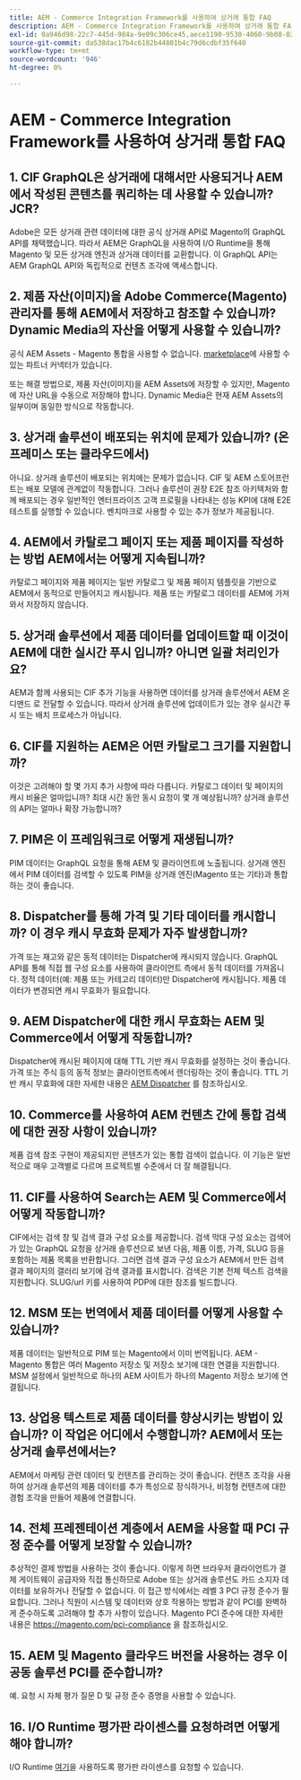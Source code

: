 ```yaml
---
title: AEM - Commerce Integration Framework를 사용하여 상거래 통합 FAQ
description: AEM - Commerce Integration Framework를 사용하여 상거래 통합 FAQ
exl-id: 0a946d98-22c7-445d-984a-9e09c306ce45,aece1190-9530-4060-9b08-022da7068987
source-git-commit: da538dac17b4c6182b44801b4c79d6cdbf35f640
workflow-type: tm+mt
source-wordcount: '946'
ht-degree: 0%

---
```


# AEM - Commerce Integration Framework를 사용하여 상거래 통합 FAQ

## 1. CIF GraphQL은 상거래에 대해서만 사용되거나 AEM에서 작성된 콘텐츠를 쿼리하는 데 사용할 수 있습니까? JCR?

Adobe은 모든 상거래 관련 데이터에 대한 공식 상거래 API로 Magento의 GraphQL API를 채택했습니다. 따라서 AEM은 GraphQL을 사용하여 I/O Runtime을 통해 Magento 및 모든 상거래 엔진과 상거래 데이터를 교환합니다. 이 GraphQL API는 AEM GraphQL API와 독립적으로 컨텐츠 조각에 액세스합니다.

## 2. 제품 자산(이미지)을 Adobe Commerce(Magento) 관리자를 통해 AEM에서 저장하고 참조할 수 있습니까? Dynamic Media의 자산을 어떻게 사용할 수 있습니까?

공식 AEM Assets - Magento 통합을 사용할 수 없습니다. [marketplace](https://marketplace.magento.com/bounteous-dam.html)에 사용할 수 있는 파트너 커넥터가 있습니다.

또는 해결 방법으로, 제품 자산(이미지)을 AEM Assets에 저장할 수 있지만, Magento에 자산 URL을 수동으로 저장해야 합니다. Dynamic Media은 현재 AEM Assets의 일부이며 동일한 방식으로 작동합니다.

## 3. 상거래 솔루션이 배포되는 위치에 문제가 있습니까? (온프레미스 또는 클라우드에서)

아니요. 상거래 솔루션이 배포되는 위치에는 문제가 없습니다. CIF 및 AEM 스토어프런트는 배포 모델에 관계없이 작동합니다. 그러나 솔루션이 권장 E2E 참조 아키텍처와 함께 배포되는 경우 일반적인 엔터프라이즈 고객 프로필을 나타내는 성능 KPI에 대해 E2E 테스트를 실행할 수 있습니다. 벤치마크로 사용할 수 있는 추가 정보가 제공됩니다.

## 4. AEM에서 카탈로그 페이지 또는 제품 페이지를 작성하는 방법 AEM에서는 어떻게 지속됩니까?

카탈로그 페이지와 제품 페이지는 일반 카탈로그 및 제품 페이지 템플릿을 기반으로 AEM에서 동적으로 만들어지고 캐시됩니다. 제품 또는 카탈로그 데이터를 AEM에 가져와서 저장하지 않습니다.

## 5. 상거래 솔루션에서 제품 데이터를 업데이트할 때 이것이 AEM에 대한 실시간 푸시 입니까? 아니면 일괄 처리인가요?

AEM과 함께 사용되는 CIF 추가 기능을 사용하면 데이터를 상거래 솔루션에서 AEM 온디맨드 로 전달할 수 있습니다. 따라서 상거래 솔루션에 업데이트가 있는 경우 실시간 푸시 또는 배치 프로세스가 아닙니다.

## 6. CIF를 지원하는 AEM은 어떤 카탈로그 크기를 지원합니까?

이것은 고려해야 할 몇 가지 추가 사항에 따라 다릅니다. 카탈로그 데이터 및 페이지의 캐시 비율은 얼마입니까? 최대 시간 동안 동시 요청이 몇 개 예상됩니까? 상거래 솔루션의 API는 얼마나 확장 가능합니까?

## 7. PIM은 이 프레임워크로 어떻게 재생됩니까?

PIM 데이터는 GraphQL 요청을 통해 AEM 및 클라이언트에 노출됩니다. 상거래 엔진에서 PIM 데이터를 검색할 수 있도록 PIM을 상거래 엔진(Magento 또는 기타)과 통합하는 것이 좋습니다.

## 8. Dispatcher를 통해 가격 및 기타 데이터를 캐시합니까? 이 경우 캐시 무효화 문제가 자주 발생합니까?

가격 또는 재고와 같은 동적 데이터는 Dispatcher에 캐시되지 않습니다. GraphQL API를 통해 직접 웹 구성 요소를 사용하여 클라이언트 측에서 동적 데이터를 가져옵니다. 정적 데이터(예: 제품 또는 카테고리 데이터)만 Dispatcher에 캐시됩니다. 제품 데이터가 변경되면 캐시 무효화가 필요합니다.

## 9. AEM Dispatcher에 대한 캐시 무효화는 AEM 및 Commerce에서 어떻게 작동합니까?

Dispatcher에 캐시된 페이지에 대해 TTL 기반 캐시 무효화를 설정하는 것이 좋습니다. 가격 또는 주식 등의 동적 정보는 클라이언트측에서 렌더링하는 것이 좋습니다. TTL 기반 캐시 무효화에 대한 자세한 내용은 [AEM Dispatcher](https://helpx.adobe.com/experience-manager/kb/optimizing-the-dispatcher-cache.html) 를 참조하십시오.

## 10. Commerce를 사용하여 AEM 컨텐츠 간에 통합 검색에 대한 권장 사항이 있습니까?

제품 검색 참조 구현이 제공되지만 콘텐츠가 있는 통합 검색이 없습니다. 이 기능은 일반적으로 매우 고객별로 다르며 프로젝트별 수준에서 더 잘 해결됩니다.

## 11. CIF를 사용하여 Search는 AEM 및 Commerce에서 어떻게 작동합니까?

CIF에서는 검색 창 및 검색 결과 구성 요소를 제공합니다. 검색 막대 구성 요소는 검색어가 있는 GraphQL 요청을 상거래 솔루션으로 보낸 다음, 제품 이름, 가격, SLUG 등을 포함하는 제품 목록을 반환합니다. 그러면 검색 결과 구성 요소가 AEM에서 만든 검색 결과 페이지의 갤러리 보기에 검색 결과를 표시합니다. 검색은 기본 전체 텍스트 검색을 지원합니다. SLUG/url 키를 사용하여 PDP에 대한 참조를 빌드합니다.

## 12. MSM 또는 번역에서 제품 데이터를 어떻게 사용할 수 있습니까?

제품 데이터는 일반적으로 PIM 또는 Magento에서 이미 번역됩니다. AEM - Magento 통합은 여러 Magento 저장소 및 저장소 보기에 대한 연결을 지원합니다. MSM 설정에서 일반적으로 하나의 AEM 사이트가 하나의 Magento 저장소 보기에 연결됩니다.

## 13. 상업용 텍스트로 제품 데이터를 향상시키는 방법이 있습니까? 이 작업은 어디에서 수행합니까? AEM에서 또는 상거래 솔루션에서는?

AEM에서 마케팅 관련 데이터 및 컨텐츠를 관리하는 것이 좋습니다. 컨텐츠 조각을 사용하여 상거래 솔루션의 제품 데이터를 추가 특성으로 장식하거나, 비정형 컨텐츠에 대한 경험 조각을 만들어 제품에 연결합니다.

## 14. 전체 프레젠테이션 계층에서 AEM을 사용할 때 PCI 규정 준수를 어떻게 보장할 수 있습니까?

추상적인 결제 방법을 사용하는 것이 좋습니다. 이렇게 하면 브라우저 클라이언트가 결제 게이트웨이 공급자와 직접 통신하므로 Adobe 또는 상거래 솔루션도 카드 소지자 데이터를 보유하거나 전달할 수 없습니다. 이 접근 방식에서는 레벨 3 PCI 규정 준수가 필요합니다. 그러나 직원이 시스템 및 데이터와 상호 작용하는 방법과 같이 PCI를 완벽하게 준수하도록 고려해야 할 추가 사항이 있습니다. Magento PCI 준수에 대한 자세한 내용은 <https://magento.com/pci-compliance> 을 참조하십시오.

## 15. AEM 및 Magento 클라우드 버전을 사용하는 경우 이 공동 솔루션 PCI를 준수합니까?

예. 요청 시 자체 평가 질문 D 및 규정 준수 증명을 사용할 수 있습니다.

## 16. I/O Runtime 평가판 라이센스를 요청하려면 어떻게 해야 합니까?

I/O Runtime [여기](https://adobeio.typeform.com/to/obqgRm)을 사용하도록 평가판 라이센스를 요청할 수 있습니다.
